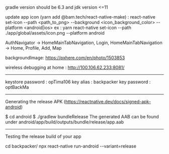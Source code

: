 gradle version should be 6.3 and jdk version <=11

update app icon (yarn add @bam.tech/react-native-make) : react-native set-icon
--path <path_to_png> --background <icon_background_color> --platform
<android|ios>
ex : yarn react-native set-icon --path ./app/global/assets/icon.png --platform
android

AuthNavigator -> HomeMainTabNavigation, Login,
HomeMainTabNavigation -> Home, Profile, Add, Map

backgroundImage: https://pxhere.com/en/photo/1503853

wireless debugging at home : http://100.106.62.233:8081/

---

keystore password : opTima106
key alias : backpacker
key password : optBackMa

---

Generating the release APK (https://reactnative.dev/docs/signed-apk-android)

$ cd android
$ ./gradlew bundleRelease
The generated AAB can be found under android/app/build/outputs/bundle/release/app.aab

---

Testing the release build of your app

cd backpacker/
npx react-native run-android --variant=release
